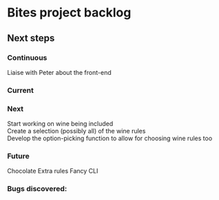 # Bites project backlog

## Next steps
### Continuous
Liaise with Peter about the front-end

### Current

### Next
Start working on wine being included\
Create a selection (possibly all) of the wine rules\
Develop the option-picking function to allow for choosing wine rules too

### Future
Chocolate
Extra rules
Fancy CLI

### Bugs discovered:
